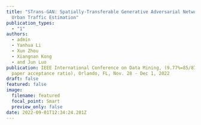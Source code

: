 ```yaml
---
title: "STrans-GAN: Spatially-Transferable Generative Adversarial Networks for
  Urban Traffic Estimation"
publication_types:
  - "1"
authors:
  - admin
  - Yanhua Li
  - Xun Zhou
  - Xiangnan Kong
  - and Jun Luo
publication: IEEE International Conference on Data Mining, (9.77%=85/870 Full
  paper acceptance ratio), Orlando, FL, Nov. 28 - Dec 1, 2022
draft: false
featured: false
image:
  filename: featured
  focal_point: Smart
  preview_only: false
date: 2022-09-01T12:34:24.281Z
---
```

